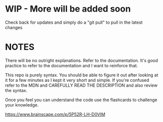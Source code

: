 # WIP - More will be added soon
Check back for updates and simply do a "git pull" to pull in the latest changes

# NOTES
There will be no outright explanations. Refer to the documentation. It's good practice to refer to the documentation and I want to reinforce that.

This repo is purely syntax. You should be able to figure it out after looking at it for a few minutes as I kept it very short and simple. If you're confused refer to the MDN and CAREFULLY READ THE DESCRIPTION and also review the syntax.

Once you feel you can understand the code use the flashcards to challenge your knowledge.

https://www.brainscape.com/p/5P52R-LH-D0VIM